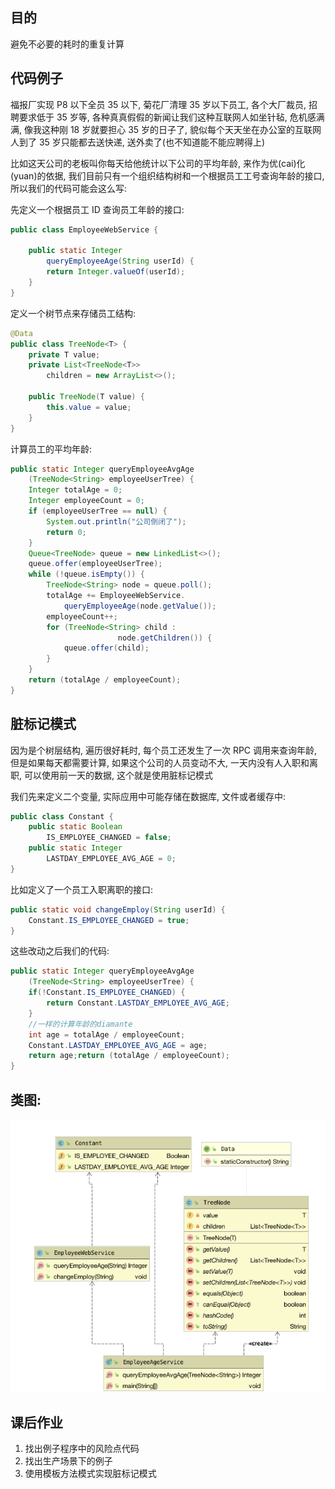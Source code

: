 ## 目的

避免不必要的耗时的重复计算

## 代码例子

福报厂实现 P8 以下全员 35 以下, 菊花厂清理 35 岁以下员工, 各个大厂裁员, 招聘要求低于 35 岁等, 各种真真假假的新闻让我们这种互联网人如坐针毡, 危机感满满, 像我这种刚 18 岁就要担心 35 岁的日子了, 貌似每个天天坐在办公室的互联网人到了 35 岁只能都去送快递, 送外卖了\(也不知道能不能应聘得上\)

比如这天公司的老板叫你每天给他统计以下公司的平均年龄, 来作为优\(cai\)化\(yuan\)的依据, 我们目前只有一个组织结构树和一个根据员工工号查询年龄的接口, 所以我们的代码可能会这么写:

先定义一个根据员工 ID 查询员工年龄的接口:

```java
public class EmployeeWebService {

    public static Integer 
        queryEmployeeAge(String userId) {
        return Integer.valueOf(userId);
    }
}
```

定义一个树节点来存储员工结构:

```java
@Data
public class TreeNode<T> {
    private T value;
    private List<TreeNode<T>> 
        children = new ArrayList<>();

    public TreeNode(T value) {
        this.value = value;
    }
}
```

计算员工的平均年龄:

```java
public static Integer queryEmployeeAvgAge
    (TreeNode<String> employeeUserTree) {
    Integer totalAge = 0;
    Integer employeeCount = 0;
    if (employeeUserTree == null) {
        System.out.println("公司倒闭了");
        return 0;
    }
    Queue<TreeNode> queue = new LinkedList<>();
    queue.offer(employeeUserTree);
    while (!queue.isEmpty()) {
        TreeNode<String> node = queue.poll();
        totalAge += EmployeeWebService.
            queryEmployeeAge(node.getValue());
        employeeCount++;
        for (TreeNode<String> child : 
                        node.getChildren()) {
            queue.offer(child);
        }
    }
    return (totalAge / employeeCount);
}
```

## 脏标记模式

因为是个树层结构, 遍历很好耗时, 每个员工还发生了一次 RPC 调用来查询年龄, 但是如果每天都需要计算, 如果这个公司的人员变动不大, 一天内没有人入职和离职, 可以使用前一天的数据, 这个就是使用脏标记模式

我们先来定义二个变量, 实际应用中可能存储在数据库, 文件或者缓存中:

```java
public class Constant {
    public static Boolean 
        IS_EMPLOYEE_CHANGED = false;
    public static Integer 
        LASTDAY_EMPLOYEE_AVG_AGE = 0;
}
```

比如定义了一个员工入职离职的接口:

```java
public static void changeEmploy(String userId) {
    Constant.IS_EMPLOYEE_CHANGED = true;
}
```

这些改动之后我们的代码:

```java
public static Integer queryEmployeeAvgAge
    (TreeNode<String> employeeUserTree) {
    if(!Constant.IS_EMPLOYEE_CHANGED) {
        return Constant.LASTDAY_EMPLOYEE_AVG_AGE;
    }
    //一样的计算年龄的diamante
    int age = totalAge / employeeCount;
    Constant.LASTDAY_EMPLOYEE_AVG_AGE = age;
    return age;return (totalAge / employeeCount);
}
```

## 类图:

![](/assets/2019110900.png)

## 课后作业

1. 找出例子程序中的风险点代码
2. 找出生产场景下的例子
3. 使用模板方法模式实现脏标记模式



